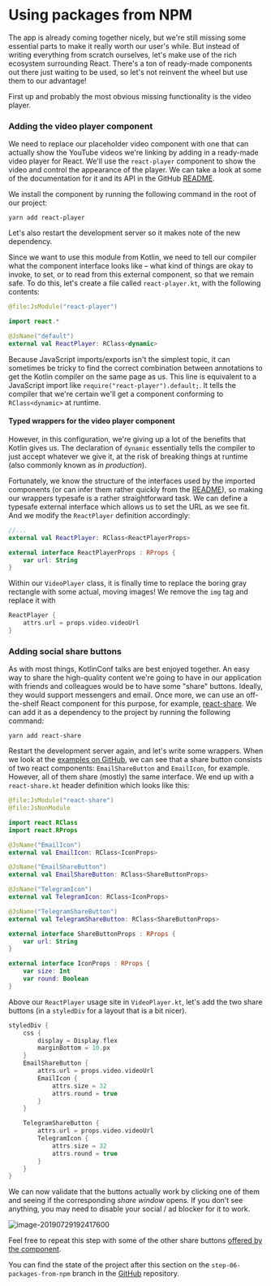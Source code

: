 # Using packages from NPM

The app is already coming together nicely, but we're still missing some essential parts to make it really worth our user's while. But instead of writing everything from scratch ourselves, let's make use of the rich ecosystem surrounding React. There's a ton of ready-made components out there just waiting to be used, so let's not reinvent the wheel but use them to our advantage!

First up and probably the most obvious missing functionality is the video player.

### Adding the video player component

We need to replace our placeholder video component with one that can actually show the YouTube videos we're linking by adding in a ready-made video player for React. We'll use the `react-player` component to show the video and control the appearance of the player. We can take a look at some of the documentation for it and its API in the GitHub [README](https://github.com/CookPete/react-player/blob/master/README.md).

We install the component by running the following command in the root of our project:

```shell
yarn add react-player
```

Let's also restart the development server so it makes note of the new dependency.

Since we want to use this module from Kotlin, we need to tell our compiler what the component interface looks like – what kind of things are okay to invoke, to set, or to read from this external component, so that we remain safe. To do this, let's create a file called `react-player.kt`, with the following contents:

```kotlin
@file:JsModule("react-player")

import react.*

@JsName("default")
external val ReactPlayer: RClass<dynamic>
```

Because JavaScript imports/exports isn't the simplest topic, it can sometimes be tricky to find the correct combination between annotations to get the Kotlin compiler on the same page as us. This line is equivalent to a JavaScript import like `require("react-player").default;`. It tells the compiler that we're certain we'll get a component conforming to `RClass<dynamic>` at runtime.

#### Typed wrappers for the video player component

However, in this configuration, we're giving up a lot of the benefits that Kotlin gives us. The declaration of `dynamic` essentially tells the compiler to just accept whatever we give it, at the risk of breaking things at runtime (also commonly known as *in production*).

Fortunately, we know the structure of the interfaces used by the imported components (or can infer them rather quickly from the [README](https://github.com/CookPete/react-player#usage)), so making our wrappers typesafe is a rather straightforward task. We can define a typesafe external interface which allows us to set the URL as we see fit. And we modify the `ReactPlayer` definition accordingly:

```kotlin
//...
external val ReactPlayer: RClass<ReactPlayerProps>

external interface ReactPlayerProps : RProps {
    var url: String
}
```

Within our `VideoPlayer` class, it is finally time to replace the boring gray rectangle with some actual, moving images! We remove the `img` tag and replace it with

```kotlin
ReactPlayer {
    attrs.url = props.video.videoUrl
}
```

### Adding social share buttons

As with most things, KotlinConf talks are best enjoyed together. An easy way to share the high-quality content we're going to have in our application with friends and colleagues would be to have some "share" buttons. Ideally, they would support messengers and email. Once more, we can use an off-the-shelf React component for this purpose, for example, [react-share](https://github.com/nygardk/react-share/blob/master/README.md). We can add it as a dependency to the project by running the following command:

```
yarn add react-share
```

Restart the development server again, and let's write some wrappers. When we look at the [examples on GitHub](https://github.com/nygardk/react-share/blob/master/demo/Demo.jsx#L61), we can see that a share button consists of two react components: `EmailShareButton` and `EmailIcon`, for example. However, all of them share (mostly) the same interface. We end up with a `react-share.kt` header definition which looks like this:

```kotlin
@file:JsModule("react-share")
@file:JsNonModule

import react.RClass
import react.RProps

@JsName("EmailIcon")
external val EmailIcon: RClass<IconProps>

@JsName("EmailShareButton")
external val EmailShareButton: RClass<ShareButtonProps>

@JsName("TelegramIcon")
external val TelegramIcon: RClass<IconProps>

@JsName("TelegramShareButton")
external val TelegramShareButton: RClass<ShareButtonProps>

external interface ShareButtonProps : RProps {
    var url: String
}

external interface IconProps : RProps {
    var size: Int
    var round: Boolean
}
```

Above our `ReactPlayer` usage site in `VideoPlayer.kt`, let's add the two share buttons (in a `styledDiv` for a layout that is a bit nicer).

```kotlin
styledDiv {
    css {
        display = Display.flex
        marginBottom = 10.px
    }
    EmailShareButton {
        attrs.url = props.video.videoUrl
        EmailIcon {
            attrs.size = 32
            attrs.round = true
        }
    }

    TelegramShareButton {
        attrs.url = props.video.videoUrl
        TelegramIcon {
            attrs.size = 32
            attrs.round = true
        }
    }
}
```

We can now validate that the buttons actually work by clicking one of them and seeing if the corresponding *share window* opens. If you don’t see anything, you may need to disable your social / ad blocker for it to work.

![image-20190729192417600](/assets/image-20190729192417600.png)

Feel free to repeat this step with some of the other share buttons [offered by the component](https://github.com/nygardk/react-share/blob/master/README.md#features).

You can find the state of the project after this section on the `step-06-packages-from-npm` branch in the [GitHub](https://github.com/kotlin-hands-on/web-app-react-kotlin-js/tree/step-06-packages-from-npm) repository.